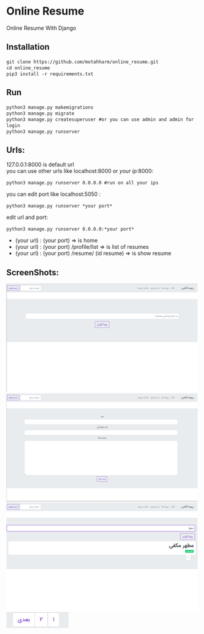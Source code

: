 # Online Resume

Online Resume With Django

Installation
----
    git clone https://github.com/motahharm/online_resume.git
    cd online_resume
    pip3 install -r requirements.txt

Run
----
    python3 manage.py makemigrations
    python3 manage.py migrate
    python3 manage.py createsuperuser #or you can use admin and admin for login
    python3 manage.py runserver
    
Urls:
----
127.0.0.1:8000 is default url<br>
you can use other urls like localhost:8000 or *your ip*:8000:<br>

    python3 manage.py runserver 0.0.0.0 #run on all your ips

you can edit port like localhost:5050 :<br>

    python3 manage.py runserver *your port*
    
edit url and port:

    python3 manage.py runserver 0.0.0.0:*your port*

- (your url) : (your port) =>  is home
- (your url) : (your port) /profile/list =>  is list of resumes
- (your url) : (your port) /resume/ (id resume) =>  is show resume

ScreenShots:
----

![](https://github.com/motahharm/online_resume/blob/main/screenshots/1.png?raw=true)<br>
![](https://github.com/motahharm/online_resume/blob/main/screenshots/2.png?raw=true)<br>
![](https://github.com/motahharm/online_resume/blob/main/screenshots/3.png?raw=true)<br>
![](https://github.com/motahharm/online_resume/blob/main/screenshots/4.png?raw=true)<br>
